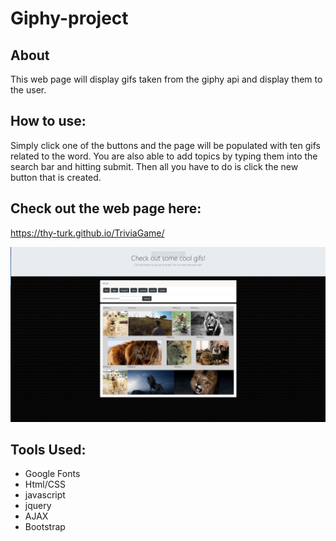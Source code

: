 # Giphy-project

## About 
This web page will display gifs taken from the giphy api and display them to the user. 

## How to use:
Simply click one of the buttons and the page will be populated with ten gifs related to the word. You are also able to add topics by typing them into the search bar and hitting submit. Then all you have to do is click the new button that is created. 

## Check out the web page here:
https://thy-turk.github.io/TriviaGame/

![Game Screenshot](/assets/images/screenshot.png)

## Tools Used:
* Google Fonts
* Html/CSS
* javascript
* jquery
* AJAX
* Bootstrap 